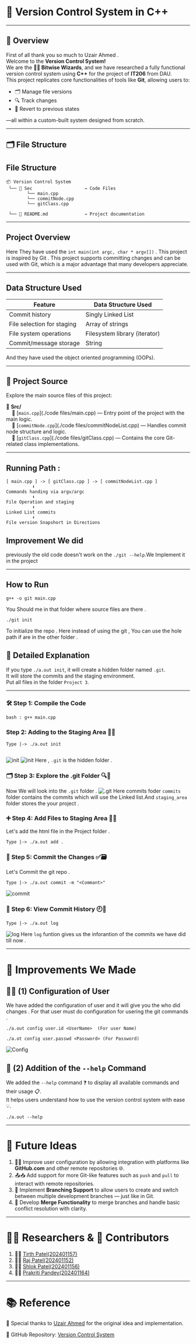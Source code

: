 # 🚀 Version Control System in C++  

---

## 📌 Overview
First of all thank you so much to Uzair Ahmed .  
Welcome to the **Version Control System!**  
We are the **🧙‍♂️ Bitwise Wizards**, and we have researched a fully functional version control system using **C++** for the project of **IT206** from DAU.  
This project replicates core functionalities of tools like **Git**, allowing users to:

- 🗂️ Manage file versions  
- 🔍 Track changes  
- 🔄 Revert to previous states  

—all within a custom-built system designed from scratch.

---

## 🗂️ File Structure

## File Structure
```
📦 Version Control System 
 └── 💚 Sec                    → Code Files 
        └── main.cpp
        └── commitNode.cpp
        └── gitClass.cpp

 └── 💚 README.md              → Project documentation

```

---

## Project Overview 

Here They have used the ` int main(int argc, char * argv[]) ` . This project is inspired by Git . This project supports committing changes and can be used with Git, which is a major advantage that many developers appreciate.

---

## 	Data Structure Used


| Feature                   | Data Structure Used            |
|---------------------------|-------------------------------|
| Commit history            | Singly Linked List            |
| File selection for staging| Array of strings              |
| File system operations    | Filesystem library (iterator) |
| Commit/message storage    | String                        |

And they have used the object oriented programming (OOPs). 

---
## 🚀 Project Source

Explore the main source files of this project:

📁 **Src/**  
&nbsp;&nbsp;&nbsp;&nbsp;📄 [`main.cpp`](./code files/main.cpp) — Entry point of the project with the main logic.  
&nbsp;&nbsp;&nbsp;&nbsp;📄 [`commitNode.cpp`](./code files/commitNodeList.cpp) — Handles commit node structure and logic.  
&nbsp;&nbsp;&nbsp;&nbsp;📄 [`gitClass.cpp`](./code files/gitClass.cpp) — Contains the core Git-related class implementations.

---
## Running Path :
```
[ main.cpp ] -> [ gitClass.cpp ] -> [ commitNodeList.cpp ]
          ⬇️
Commands handing via argv/argc
          ⬇️
File Operation and staging 
          ⬇️
Linked List commits
          ⬇️
File version Snapshort in Directions

```


## Improvement We did 

previously the old code doesn't work on the `./git --help`.We Implement it in the project 

---

## How to Run 

```
g++ -o git main.cpp
```
You Should me in that folder where source files are there . 

```
./git init
```

To initialize the repo . Here instead of using the git , You can use the hole path if are in the other folder . 



## 📘 Detailed Explanation

If you type `./a.out init`, it will create a hidden folder named `.git`.  
It will store the commits and the staging environment.  
Put all files in the folder `Project 3`.

---

### 🛠️ Step 1: Compile the Code

```
bash : g++ main.cpp
```
### Step 2: Adding to the Staging Area 🧺✨
```
Type |-> ./a.out init
 
```
![init](Images/image.png)
![init](Images/Image1.png)
Here , `.git` is the hidden folder . 

### 🗂️ Step 3: Explore the .git Folder 🔍📁<br>
Now We will look into the `.git` folder . 
![.git](Images/image2.png)
Here commits foder `commits` folder contains the commits which will use the Linked list.And `staging_area` folder stores the your project . 

### ➕ Step 4: Add Files to Staging Area 📄✨

Let's add the html file in the Project folder .
```
Type |-> ./a.out add .
```
### 📝 Step 5: Commit the Changes ✅🗃️

Let's Commit the git repo . 
```
Type |-> ./a.out commit -m "<Commant>"
```
![commit](Images/image3.png)

### 📜 Step 6: View Commit History 🕘🧾
```
Type |-> ./a.out log
```
![log](Images/image4.png)
Here `log` funtion gives us the inforantion of the commits we have did till now . 

---

# 🚀 Improvements We Made

## 🧑‍💻 (1) Configuration of User

We have added the configuration of user and it will give you the who did changes . 
For that user must do configuration for usering the git commands . 
```
./a.out config user.id <UserName>  (For user Name)
      
./a.ot config user.passwd <Password> (For Password)
```

![Config](Images/image7.png)


## 📖 (2) Addition of the `--help` Command

We added the `--help` command ❓ to display all available commands and their usage 📋.  
It helps users understand how to use the version control system with ease 💡.
```
./a.out --help
```
---

# 🌟 Future Ideas

1. 🧑‍💻 Improve user configuration by allowing integration with platforms like **GitHub.com** and other remote repositories 🌐.  
2. 📤📥 Add support for more Git-like features such as `push` and `pull` to interact with remote repositories.  
3. 🌿 Implement **Branching Support** to allow users to create and switch between multiple development branches — just like in Git.  
4. 🔀 Develop **Merge Functionality** to merge branches and handle basic conflict resolution with clarity.
---

# 👨‍🔬 Researchers & 👥 Contributors

1. 👨‍💻 [Tirth Patel(202401157)](https://github.com/Tirth9978)  
2. 👨‍💻 [Raj Patel(202401152)](https://github.com/Raj-Patel7807)  
3. 👨‍💻 [Shlok Patel(202401156)](https://github.com/Shlok-Patel-007)  
4. 👨‍💻 [Prakriti Pandey(202401164)](https://github.com/PrakritiPandey2024)

---
# 📚 Reference

🙏 Special thanks to [Uzair Ahmed](https://github.com/uzairahmednasir) for the original idea and implementation. 

🔗 GitHub Repository: [Version Control System](https://github.com/uzairahmednasir/version-control-system)

